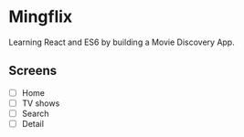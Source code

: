 # Mingflix

Learning React and ES6 by building a Movie Discovery App.

## Screens

- [ ] Home
- [ ] TV shows
- [ ] Search
- [ ] Detail
